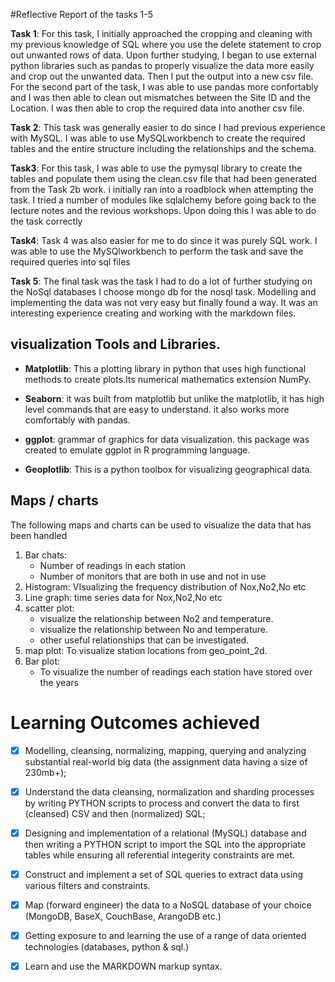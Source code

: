 #Reflective Report of the tasks 1-5 


**Task 1**: For this task, I initially approached the cropping and cleaning with my previous knowledge of SQL where 
you use the delete statement to crop out unwanted rows of data.
Upon further studying, I began to use external python libraries such as pandas to properly visualize the data more easily and
crop out the unwanted data. Then I put the output into a new csv file.
For the second part of the task, I was able to use pandas more confortably and I was then able to clean out mismatches between the Site ID and the Location.
I was then able to crop the required data into another csv file.

**Task 2**: This task was generally easier to do since I had previous experience with MySQL. I was able to use MySQLworkbench
to create the required tables and  the entire structure including the relationships and the schema.

**Task3**: For this task, I was able to use the pymysql library to create the tables and populate them using the clean.csv file that had been generated from the 
Task 2b work. i initially ran into a roadblock when attempting the task. I tried a number of modules like sqlalchemy before going back to the lecture notes and the 
revious workshops. Upon doing this I was able to do the task correctly

**Task4**: Task 4 was also easier for me to do since it was purely SQL work. I was able to use the MySQlworkbench to perform the task and save the required queries
 into sql files

**Task 5**: The final task was the task I had to do a lot of further studying on the NoSql databases
I choose mongo db for the nosql task. Modelling and implementing the data was not very easy but finally found a way. It was an interesting experience creating and 
working with the markdown files.

##  visualization Tools and Libraries.

* **Matplotlib**: This a plotting library in python that uses high functional methods to create plots.Its numerical mathematics 
extension NumPy. 

* **Seaborn**: it was built from matplotlib but unlike the matplotlib, it has high level commands that are easy to understand.
it also works more comfortably with pandas.

* **ggplot**: grammar of graphics for data visualization. this package was created to emulate ggplot in R programming language.

* **Geoplotlib**: This is a python toolbox for visualizing geographical data.


## Maps / charts
The following maps and charts can be used to visualize the data that has been handled
1. Bar chats:
    * Number of readings in each station
    * Number of monitors that are both in use and not in use
2. Histogram: VIsualizing the frequency distribution of Nox,No2,No etc
3. Line graph: time series data for Nox,No2,No etc
4. scatter plot: 
   * visualize the relationship between No2 and temperature.
   * visualize the relationship between No and temperature.
   * other useful relationships that can be investigated.
5. map plot: To visualize station locations from geo_point_2d.
6. Bar plot:
    * To visualize the number of readings each station have stored over the years



# Learning Outcomes achieved

- [x] Modelling, cleansing, normalizing, mapping, querying and analyzing substantial real-world big data (the assignment data having a size of 230mb+);
- [x] Understand the data cleansing, normalization and sharding processes by writing PYTHON scripts to process and convert the data to first (cleansed) CSV and then (normalized) SQL;
- [x] Designing and implementation of a relational (MySQL) database and then writing a PYTHON script to import the SQL into the appropriate tables while ensuring all referential integerity constraints are met.
- [x] Construct and implement a set of SQL queries to extract data using various filters and constraints.
- [x] Map (forward engineer) the data to a NoSQL database of your choice (MongoDB, BaseX, CouchBase, ArangoDB etc.)
- [x] Getting exposure to and learning the use of a range of data oriented technologies (databases, python & sql.)
- [x] Learn and use the MARKDOWN  markup syntax.

